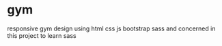 # gym
responsive gym design using html css js bootstrap sass and concerned in this project to learn sass
